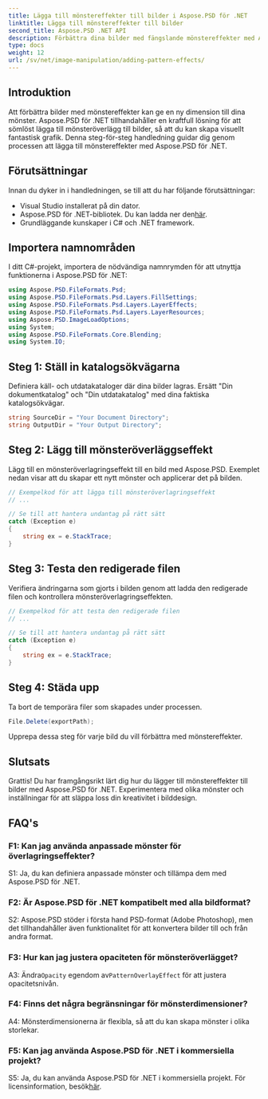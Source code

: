 ```yaml
---
title: Lägga till mönstereffekter till bilder i Aspose.PSD för .NET
linktitle: Lägga till mönstereffekter till bilder
second_title: Aspose.PSD .NET API
description: Förbättra dina bilder med fängslande mönstereffekter med Aspose.PSD för .NET. Följ vår steg-för-steg-guide för att lägga till anpassade mönster sömlöst.
type: docs
weight: 12
url: /sv/net/image-manipulation/adding-pattern-effects/
---
```

## Introduktion

Att förbättra bilder med mönstereffekter kan ge en ny dimension till dina mönster. Aspose.PSD för .NET tillhandahåller en kraftfull lösning för att sömlöst lägga till mönsteröverlägg till bilder, så att du kan skapa visuellt fantastisk grafik. Denna steg-för-steg handledning guidar dig genom processen att lägga till mönstereffekter med Aspose.PSD för .NET.

## Förutsättningar

Innan du dyker in i handledningen, se till att du har följande förutsättningar:

- Visual Studio installerat på din dator.
-  Aspose.PSD för .NET-bibliotek. Du kan ladda ner den[här](https://releases.aspose.com/psd/net/).
- Grundläggande kunskaper i C# och .NET framework.

## Importera namnområden

I ditt C#-projekt, importera de nödvändiga namnrymden för att utnyttja funktionerna i Aspose.PSD för .NET:

```csharp
using Aspose.PSD.FileFormats.Psd;
using Aspose.PSD.FileFormats.Psd.Layers.FillSettings;
using Aspose.PSD.FileFormats.Psd.Layers.LayerEffects;
using Aspose.PSD.FileFormats.Psd.Layers.LayerResources;
using Aspose.PSD.ImageLoadOptions;
using System;
using Aspose.PSD.FileFormats.Core.Blending;
using System.IO;
```

## Steg 1: Ställ in katalogsökvägarna

Definiera käll- och utdatakataloger där dina bilder lagras. Ersätt "Din dokumentkatalog" och "Din utdatakatalog" med dina faktiska katalogsökvägar.

```csharp
string SourceDir = "Your Document Directory";
string OutputDir = "Your Output Directory";
```

## Steg 2: Lägg till mönsteröverläggseffekt

Lägg till en mönsteröverlagringseffekt till en bild med Aspose.PSD. Exemplet nedan visar att du skapar ett nytt mönster och applicerar det på bilden.

```csharp
// Exempelkod för att lägga till mönsteröverlagringseffekt
// ...

// Se till att hantera undantag på rätt sätt
catch (Exception e)
{
    string ex = e.StackTrace;
}
```

## Steg 3: Testa den redigerade filen

Verifiera ändringarna som gjorts i bilden genom att ladda den redigerade filen och kontrollera mönsteröverlagringseffekten.

```csharp
// Exempelkod för att testa den redigerade filen
// ...

// Se till att hantera undantag på rätt sätt
catch (Exception e)
{
    string ex = e.StackTrace;
}
```

## Steg 4: Städa upp

Ta bort de temporära filer som skapades under processen.

```csharp
File.Delete(exportPath);
```

Upprepa dessa steg för varje bild du vill förbättra med mönstereffekter.

## Slutsats

Grattis! Du har framgångsrikt lärt dig hur du lägger till mönstereffekter till bilder med Aspose.PSD för .NET. Experimentera med olika mönster och inställningar för att släppa loss din kreativitet i bilddesign.

## FAQ's

### F1: Kan jag använda anpassade mönster för överlagringseffekter?

S1: Ja, du kan definiera anpassade mönster och tillämpa dem med Aspose.PSD för .NET.

### F2: Är Aspose.PSD för .NET kompatibelt med alla bildformat?

S2: Aspose.PSD stöder i första hand PSD-format (Adobe Photoshop), men det tillhandahåller även funktionalitet för att konvertera bilder till och från andra format.

### F3: Hur kan jag justera opaciteten för mönsteröverlägget?

 A3: Ändra`Opacity` egendom av`PatternOverlayEffect` för att justera opacitetsnivån.

### F4: Finns det några begränsningar för mönsterdimensioner?

A4: Mönsterdimensionerna är flexibla, så att du kan skapa mönster i olika storlekar.

### F5: Kan jag använda Aspose.PSD för .NET i kommersiella projekt?

S5: Ja, du kan använda Aspose.PSD för .NET i kommersiella projekt. För licensinformation, besök[här](https://purchase.aspose.com/buy).